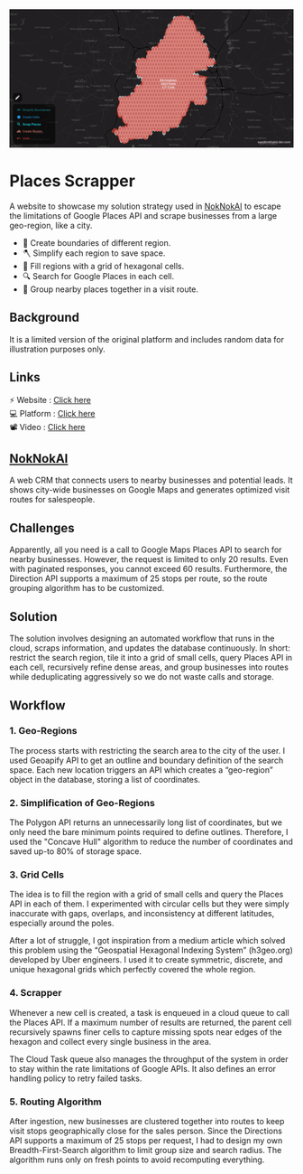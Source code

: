 <img src="https://raw.githubusercontent.com/saad0510/places_scrapper/main/doc/cover.png" />

# Places Scrapper

A website to showcase my solution strategy used in [NokNokAI](https://noknokai.com) to escape the limitations of Google Places API and scrape businesses from a large geo-region, like a city.

- 🗾 Create boundaries of different region.
- 🪓 Simplify each region to save space.
- 💎 Fill regions with a grid of hexagonal cells.
- 🔍 Search for Google Places in each cell.
- 🚗 Group nearby places together in a visit route.

## Background

It is a limited version of the original platform and includes random data for illustration purposes only.

## Links

⚡ Website : [Click here](https://saad0510.github.io/places_scrapper) <br>
💻 Platform : [Click here](https://noknokai.com/) <br>
📽️ Video : [Click here](https://drive.google.com/file/d/1WU50BeynBNDoaCU2IGifww770nGkzUjC/view?usp=drive_link) <br>

## [NokNokAI](https://noknokai.com)

A web CRM that connects users to nearby businesses and potential leads. It shows city-wide businesses on Google Maps and generates optimized visit routes for salespeople.

## Challenges

Apparently, all you need is a call to Google Maps Places API to search for nearby businesses. However, the request is limited to only 20 results. Even with paginated responses, you cannot exceed 60 results. Furthermore, the Direction API supports a maximum of 25 stops per route, so the route grouping algorithm has to be customized.

## Solution

The solution involves designing an automated workflow that runs in the cloud, scraps information, and updates the database continuously. In short: restrict the search region, tile it into a grid of small cells, query Places API in each cell, recursively refine dense areas, and group businesses into routes while deduplicating aggressively so we do not waste calls and storage.

## Workflow

### 1. Geo-Regions

The process starts with restricting the search area to the city of the user. I used Geoapify API to get an outline and boundary definition of the search space. Each new location triggers an API which creates a “geo-region” object in the database, storing a list of coordinates.

### 2. Simplification of Geo-Regions

The Polygon API returns an unnecessarily long list of coordinates, but we only need the bare minimum points required to define outlines. Therefore, I used the "Concave Hull" algorithm to reduce the number of coordinates and saved up-to 80% of storage space.

### 3. Grid Cells
The idea is to fill the region with a grid of small cells and query the Places API in each of them. I experimented with circular cells but they were simply inaccurate with gaps, overlaps, and inconsistency at different latitudes, especially around the poles.


After a lot of struggle, I got inspiration from a medium article which solved this problem using the “Geospatial Hexagonal Indexing System” (h3geo.org) developed by Uber engineers. I used it to create symmetric, discrete, and unique hexagonal grids which perfectly covered the whole region.

### 4. Scrapper

Whenever a new cell is created, a task is enqueued in a cloud queue to call the Places API. If a maximum number of results are returned, the parent cell recursively spawns finer cells to capture missing spots near edges of the hexagon and collect every single business in the area.

The Cloud Task queue also manages the throughput of the system in order to stay within the rate limitations of Google APIs. It also defines an error handling policy to retry failed tasks.

### 5.   Routing Algorithm

After ingestion, new businesses are clustered together into routes to keep visit stops geographically close for the sales person. Since the Directions API supports a maximum of 25 stops per request, I had to design my own Breadth-First-Search algorithm to limit group size and search radius. The algorithm runs only on fresh points to avoid recomputing everything.

